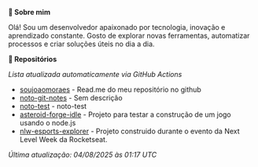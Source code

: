 **👋 Sobre mim**

Olá! Sou um desenvolvedor apaixonado por tecnologia, inovação e aprendizado constante. Gosto de explorar novas ferramentas, automatizar processos e criar soluções úteis no dia a dia.

**🚀 Repositórios**

*Lista atualizada automaticamente via GitHub Actions*

- [soujoaomoraes](https://github.com/soujoaomoraes/soujoaomoraes) - Read.me do meu repositório no github
- [noto-git-notes](https://github.com/soujoaomoraes/noto-git-notes) - Sem descrição
- [noto-test](https://github.com/soujoaomoraes/noto-test) - noto-test
- [asteroid-forge-idle](https://github.com/soujoaomoraes/asteroid-forge-idle) - Projeto para testar a construção de um jogo usando o node.js
- [nlw-esports-explorer](https://github.com/soujoaomoraes/nlw-esports-explorer) - Projeto construido durante o evento da Next Level Week da Rocketseat.

*Última atualização: 04/08/2025 às 01:17 UTC*
